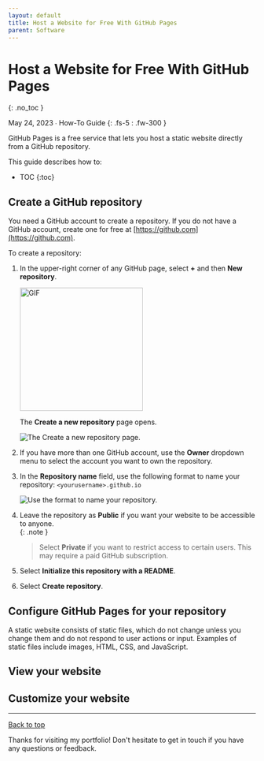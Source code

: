 ```yaml
---
layout: default
title: Host a Website for Free With GitHub Pages
parent: Software
---
```


# Host a Website for Free With GitHub Pages
{: .no_toc }

May 24, 2023 ∙ How-To Guide
{: .fs-5 : .fw-300 }

GitHub Pages is a free service that lets you host a static website directly from a GitHub repository.

This guide describes how to:

- TOC
{:toc}

## Create a GitHub repository

You need a GitHub account to create a repository. If you do not have a GitHub account, create one for free at [https://github.com](https://github.com).

To create a repository:

1.  In the upper-right corner of any GitHub page, select **+** and then **New repository**.

    <img src="https://github.com/haileytapia/portfolio/assets/78626762/699c050b-1dd5-4f77-acef-e1450f2da0b2" alt="GIF" width="250">
    
    The **Create a new repository** page opens.

    ![The **Create a new repository** page.](https://github.com/haileytapia/portfolio/assets/78626762/4126c2c4-f877-4ee6-8a26-10048eb4b853)

2.  If you have more than one GitHub account, use the **Owner** dropdown menu to select the account you want to own the repository.
3.  In the **Repository name** field, use the following format to name your repository: `<yourusername>.github.io`

    ![Use the format to name your repository.](https://github.com/haileytapia/portfolio/assets/78626762/ab070d64-c71d-4537-ba9e-0ac903f7a23c)
    
4.  Leave the repository as **Public** if you want your website to be accessible to anyone.  
    {:  .note }
    >Select **Private** if you want to restrict access to certain users. This may require a paid GitHub subscription.
5.  Select **Initialize this repository with a README**.
6.  Select **Create repository**.

## Configure GitHub Pages for your repository

A static website consists of static files, which do not change unless you change them and do not respond to user actions or input. Examples of static files include images, HTML, CSS, and JavaScript.

## View your website

## Customize your website

---

[Back to top](#top)

Thanks for visiting my portfolio! Don't hesitate to get in touch if you have any questions or feedback.

